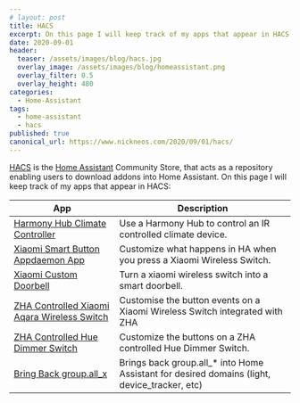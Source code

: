 ```yaml
---
# layout: post
title: HACS
excerpt: On this page I will keep track of my apps that appear in HACS (Home Assistant Community Store)
date: 2020-09-01
header:
  teaser: /assets/images/blog/hacs.jpg
  overlay_image: /assets/images/blog/homeassistant.png
  overlay_filter: 0.5
  overlay_height: 480
categories:
  - Home-Assistant
tags:
  - home-assistant
  - hacs
published: true
canonical_url: https://www.nickneos.com/2020/09/01/hacs/
---
```



[HACS](https://hacs.xyz/) is the [Home Assistant](https://www.home-assistant.io/) Community Store, that acts as a repository enabling users to download addons into Home Assistant. On this page I will keep track of my apps that appear in HACS:

| App                                                                                                          | Description                                                                                  |
| ------------------------------------------------------------------------------------------------------------ | -------------------------------------------------------------------------------------------- |
| [Harmony Hub Climate Controller](https://github.com/nickneos/HA_harmony_climate_component)                   | Use a Harmony Hub to control an IR controlled climate device.                                |
| [Xiaomi Smart Button Appdaemon App](https://github.com/nickneos/Appdaemon-Xiaomi-Smart-Button)               | Customize what happens in HA when you press a Xiaomi Wireless Switch.                        |
| [Xiaomi Custom Doorbell](https://github.com/nickneos/Appdaemon-Xiaomi-Doorbell)                              | Turn a xiaomi wireless switch into a smart doorbell.                                         |
| [ZHA Controlled Xiaomi Aqara Wireless Switch](https://github.com/nickneos/Appdaemon-ZHA-Xiaomi-Aqara-Switch) | Customise the button events on a Xiaomi Wireless Switch integrated with ZHA                  |
| [ZHA Controlled Hue Dimmer Switch](https://github.com/nickneos/Appdaemon-ZHA-Hue-Dimmer-Switch)              | Customize the buttons on a ZHA controlled Hue Dimmer Switch.                                 |
| [Bring Back group.all_x](https://github.com/nickneos/Bring-Back-group.all_x)                                 | Brings back group.all_* into Home Assistant for desired domains (light, device_tracker, etc) |
